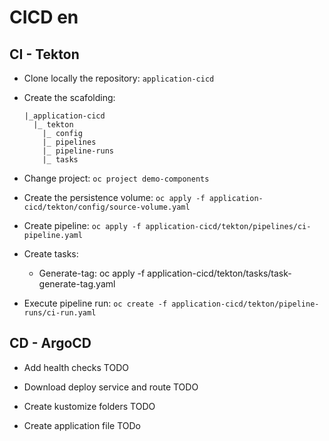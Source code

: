 # CICD en

## CI - Tekton

- Clone locally the repository: `application-cicd`

- Create the scafolding:
  ```
  |_application-cicd
    |_ tekton
      |_ config
      |_ pipelines
      |_ pipeline-runs
      |_ tasks
  ```

- Change project: `oc project demo-components`

- Create the persistence volume: `oc apply -f application-cicd/tekton/config/source-volume.yaml`

- Create pipeline: `oc apply -f application-cicd/tekton/pipelines/ci-pipeline.yaml`

- Create tasks:
  - Generate-tag: oc apply -f application-cicd/tekton/tasks/task-generate-tag.yaml

- Execute pipeline run: `oc create -f application-cicd/tekton/pipeline-runs/ci-run.yaml`


## CD - ArgoCD

- Add health checks TODO

- Download deploy service and route TODO

- Create kustomize folders TODO

- Create application file TODo
